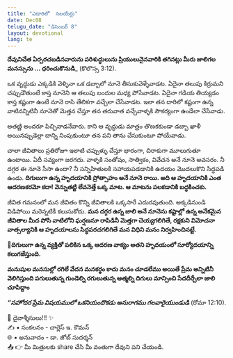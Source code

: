 ```yaml
---
title: "ఎడారిలో  సెలయేర్లు"
date: Dec08
telugu_date: "డిసెంబర్ 8"
layout: devotional
lang: te
---
```


**దేవునిచేత ఏర్పరచబడినవారును పరిశుద్ధులును ప్రియులునైనవారికి తగినట్లు మీరు జాలిగల మనస్సును ... ధరించుకొనుడి**_ (కొలొస్స 3:12).

ఒక వృద్ధుడు ఎక్కడికి వెళ్ళినా ఒక డబ్బాలో నూనె తీసుకువెళ్ళేవాడట. ఏదైనా తలుపు కిర్రుమని చప్పుడౌతుంటే కాస్త నూనెని ఆ తలుపు బందుల మధ్య పోసేవాడట. ఏదైనా గడియ తియ్యడం కాస్త కష్టంగా ఉంటే నూనె రాసి తేలికగా వచ్చేలా చేసేవాడట. ఇలా తన దారిలో కష్టంగా ఉన్న వాటినన్నిటినీ నూనెతో మెత్తన చేస్తూ తన తరువాత వచ్చేవాళ్ళకి సౌకర్యంగా ఉండేలా చేసేవాడు.

అతణ్ణి అందరూ పిచ్చివాడనేవారు. కాని ఆ వృద్ధుడు మాత్రం తొణకకుండా డబ్బా ఖాళీ అయినప్పుడెల్లా దాన్ని నింపుకుంటూ తన పని తాను చేసుకుంటూ పోయేవాడు.

చాలా జీవితాలు ప్రతిరోజూ ఇలాటి చప్పుళ్ళు చేస్తూ భారంగా, చిరాకుగా మూలుగుతూ ఉంటాయి. ఏదీ సవ్యంగా జరగదు. వాళ్ళకి సంతోషం, సాత్వికం, వివేచన అనే నూనె అవసరం. నీ దగ్గర ఈ నూనె సీసా ఉందా? నీ సన్నిహితులకి సహాయపడడానికి ఉదయం మొదలుకొని సిద్ధపడి ఉండు. **దిగులుగా ఉన్న హృదయానికి ప్రోత్సాహం అనే నూనె రాయి. అది ఆ హృదయానికి ఎంత ఆదరణకరమో కదా! వెన్నుతట్టి లేవనెత్తే ఒక్క మాట. ఆ మాటను పలకడానికి బద్ధకించకు.**

జీవిత గమనంలో మన జీవితం కొన్ని జీవితాలకి ఒక్కసారే ఎదురవుతుంది. అక్కడినుండి విడిపోయి మరెన్నటికీ కలుసుకోదు. **మన దగ్గర ఉన్న జాలి అనే నూనెను కష్టాల్లో ఉన్న అనేకమైన జీవితాల మీద పోసి వాటిలోని ఘర్షణనూ రాపిడినీ మెత్తగా చెయ్యగలిగితే, రక్షకుని విమోచనా వాత్సల్యానికి ఆ హృదయాలను సిద్ధపరచగలిగితే మన విధిని మనం నిర్వహించినట్టే.**

**📖దిగులుగా ఉన్న వ్యక్తితో పలికిన ఒక్క ఆదరణ వాక్యం అతని హృదయంలో సూర్యోదయాన్ని కలుగజేస్తుంది.**

**మనుషుల మనసుల్లో రగిలే వేదన మనకర్థం కాదు మనం చూడలేము అయితే ప్రేమ అన్నిటినీ వెలిగిస్తుంది పగులుతున్న గుండెల్ని రగులుతున్న ఆత్మల్ని దిగులు మాన్పించి సేదదీర్చేలా జాలి చూపిద్దాం**

***“సహోదర ప్రేమ విషయములో ఒకనియందొకడు అనురాగము గలవారైయుండుడి*** (రోమా 12:10).

<div class="blessing">🙏 <span class="bless-text">దైవాశ్శీసులు!!!</span> ✨</div>

<div class="credit">✍️ <span class="credit-text">▪ సంకలనం - చార్లెస్ ఇ. కౌమన్</span></div>
<div class="credit">🌐 <span class="credit-text">▪ అనువాదం - డా. జోబ్ సుదర్శన్</span></div>


<div class="share">📤 👉 <span class="share-text">మీ మిత్రులకు share చేసి మీ వంతుగా దేవుని పని చేయండి.</span></div>
